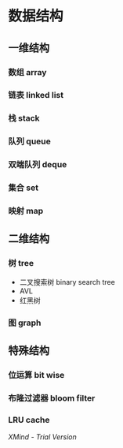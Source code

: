 # 数据结构

## 一维结构

### 数组 array

### 链表 linked list

### 栈 stack

### 队列 queue

### 双端队列 deque

### 集合 set

### 映射 map

## 二维结构

### 树 tree

- 二叉搜索树 binary search tree
- AVL
- 红黑树

### 图 graph

## 特殊结构

### 位运算 bit wise

### 布隆过滤器 bloom filter

### LRU cache

*XMind - Trial Version*